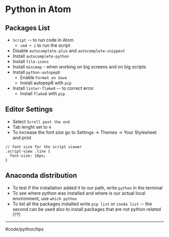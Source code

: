 # Python in Atom
## Packages List
* `Script` -- to run code in Atom
	* `cmd + i` to run the script
* Disable `autocomplete-plus` and `autocomplete-snippest`
* Install `autocomplete-python`
* Install `file-icons`
* Install `minimap` - when working on big screens and on big scripts
* Install `python-autopep8`
	* Enable `Format on Save`
	* Install autopep8 with `pip`
* Install `linter-flake8` -- to correct error
	* Install `flake8` with `pip`

## Editor Settings
* Select `Scroll past the end`
* Tab lenght set to `4`
* To increase the font size go to Settings -> Themes -> Your Stylesheet and print
```
// font size for the script viewer
.script-view .line {
  font-size: 16px;
}
```

## Anaconda distribution
* To test if the installation added it to our path, write `python` in the terminal
* To see where python was installed and where is our actual local environment, use `which python`
* To list all the packages installed write `pip list` or `conda list` -- the second can be used also to install packages that are not python related (??)

- - - -
#code/python/tips
